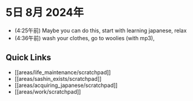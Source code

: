 # 5日 8月 2024年
- (4:25午前) Maybe you can do this, start with learning japanese, relax
- (4:36午前) wash your clothes, go to woolies (with mp3), 

 



## Quick Links
- [[areas/life_maintenance/scratchpad]]
- [[areas/sashin_exists/scratchpad]]
- [[areas/acquiring_japanese/scratchpad]]
- [[areas/work/scratchpad]]
